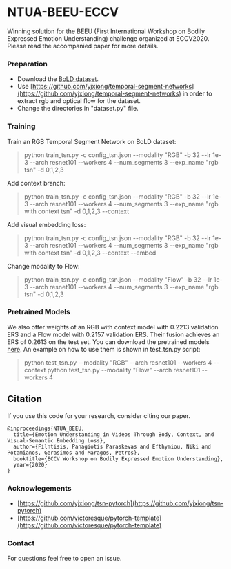 # NTUA-BEEU-ECCV

Winning solution for the BEEU (First International Workshop on Bodily Expressed Emotion Understanding) challenge organized at ECCV2020. Please read the accompanied paper for more details. 

### Preparation
* Download the [BoLD dataset](https://cydar.ist.psu.edu/emotionchallenge/index.php).
* Use [https://github.com/yjxiong/temporal-segment-networks](https://github.com/yjxiong/temporal-segment-networks) in order to extract rgb and optical flow for the dataset.
* Change the directories in "dataset.py" file.


### Training

Train an RGB Temporal Segment Network on BoLD dataset:

> python train_tsn.py -c config_tsn.json --modality "RGB" -b 32 --lr 1e-3 --arch resnet101 --workers 4 --num_segments 3 --exp_name "rgb tsn"  -d 0,1,2,3

Add context branch:

> python train_tsn.py -c config_tsn.json --modality "RGB" -b 32 --lr 1e-3 --arch resnet101 --workers 4 --num_segments 3 --exp_name "rgb with context tsn"  -d 0,1,2,3 --context

Add visual embedding loss:

> python train_tsn.py -c config_tsn.json --modality "RGB" -b 32 --lr 1e-3 --arch resnet101 --workers 4 --num_segments 3 --exp_name "rgb with context tsn"  -d 0,1,2,3 --context --embed

Change modality to Flow:

> python train_tsn.py -c config_tsn.json --modality "Flow" -b 32 --lr 1e-3 --arch resnet101 --workers 4 --num_segments 3 --exp_name "rgb tsn"  -d 0,1,2,3


### Pretrained Models
We also offer weights of an RGB with context model with 0.2213 validation ERS and a Flow model with 0.2157 validation ERS. Their fusion achieves an ERS of 0.2613 on the test set. You can download the pretrained models [here](https://ntuagr-my.sharepoint.com/:f:/g/personal/filby_ntua_gr/EkFAi_QSn9NDsFTylvoAJrQBuvh6eQWkbgTuZcyMWWPR2w?e=xxw6h9). An example on how to use them is shown in test_tsn.py script:

> python test_tsn.py --modality "RGB" --arch resnet101 --workers 4 --context
> python test_tsn.py --modality "Flow" --arch resnet101 --workers 4 


## Citation
If you use this code for your research, consider citing our paper.
```
@inproceedings{NTUA_BEEU,
  title={Emotion Understanding in Videos Through Body, Context, and Visual-Semantic Embedding Loss},
  author={Filntisis, Panagiotis Paraskevas and Efthymiou, Niki and Potamianos, Gerasimos and Maragos, Petros},
  booktitle={ECCV Workshop on Bodily Expressed Emotion Understanding},
  year={2020}
}
```

### Acknowlegements

* [https://github.com/yjxiong/tsn-pytorch](https://github.com/yjxiong/tsn-pytorch)
* [https://github.com/victoresque/pytorch-template](https://github.com/victoresque/pytorch-template)


### Contact 
For questions feel free to open an issue.